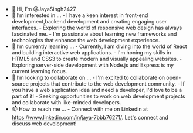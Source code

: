 - 👋 Hi, I’m @JayaSingh2427
- 👀 I’m interested in ...
            - I have a keen interest in front-end development,backend development and creating engaging user interfaces.
            - Exploring the world of responsive web design has always fascinated me.
            - I'm passionate about learning new frameworks and technologies that enhance the web development experience.
- 🌱 I’m currently learning ...
            - Currently, I am diving into the world of React and building interactive web applications.
            - I'm honing my skills in HTML5 and CSS3 to create modern and visually appealing websites.
            - Exploring server-side development with Node.js and Express is my current learning focus.
- 💞️ I’m looking to collaborate on ...
            - I'm excited to collaborate on open-source projects that contribute to the web development community.
            - If you have a web application idea and need a developer, I'd love to be a part of it!
            - Seeking opportunities to work on web development projects and collaborate with like-minded developers.
- 📫 How to reach me ...
            - Connect with me on LinkedIn at https://www.linkedin.com/in/jaya-7bbb76271/. Let's connect and discuss web development!

<!---
JayaSingh2427/JayaSingh2427 is a ✨ special ✨ repository because its `README.md` (this file) appears on your GitHub profile.
You can click the Preview link to take a look at your changes.
--->
